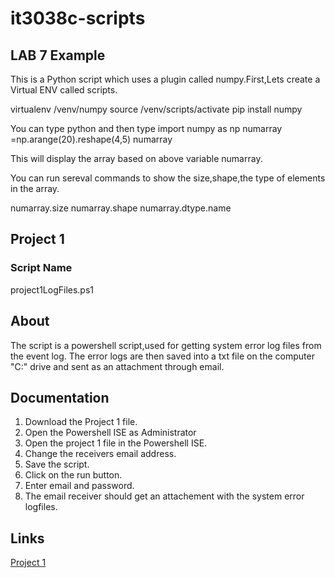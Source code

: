 
# it3038c-scripts

## LAB 7 Example

This is a Python script which uses a plugin called numpy.First,Lets create a Virtual ENV called scripts.
   
   virtualenv /venv/numpy
   source /venv/scripts/activate
   pip install numpy
   
You can type python and then type 
   import numpy as np
   numarray =np.arange(20).reshape(4,5)
   numarray
   
This will display the array based on above variable numarray.

You can run sereval commands to show the size,shape,the type of elements in the array. 

   numarray.size
   numarray.shape
   numarray.dtype.name
   
   
   

## Project 1

### Script Name
 project1LogFiles.ps1
 
## About

The script is a powershell script,used for getting system error log files from the event log.
The error logs are then saved into a txt file on the computer "C:\" drive and sent as an attachment through email.

## Documentation
1. Download the Project 1 file.
2. Open the Powershell ISE as Administrator
3. Open the project 1 file in the Powershell ISE.
4. Change the receivers email address.
5. Save the script.
6. Click on the run button.
7. Enter email and password. 
8. The email receiver should get an attachement with the system error logfiles.

## Links
[Project 1](https://github.uc.edu/patelm7/it3038c-scripts/blob/master/powershell/Project1LogFiles.ps1)


